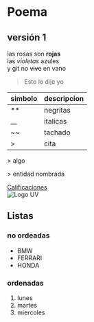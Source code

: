 # Poema
## versión 1
las rosas son **rojas**  
las _violetas_ azules  
y git no ~~vive~~ en vano

>Esto lo dije yo


|simbolo| descripcion |
|-|-|
| ** | negritas |
| __ | italicas |
| ~~ | tachado |
| > | cita |

\> algo

&gt; entidad nombrada 

[Calificaciones](http://www.uv.mx/calificaciones)  
![Logo UV](https://www.uv.mx/v2/images/logouv.jpg)  

## Listas
### no ordeadas
* BMW
* FERRARI
* HONDA
### ordenadas
1. lunes
2. martes
3. miercoles

